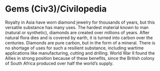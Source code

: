 # Gems (Civ3)/Civilopedia

Royalty in Asia have worn diamond jewelry for thousands of years, but this versatile substance has many uses. The hardest material known to man (natural or synthetic), diamonds are created over millions of years. After natural flora dies and is covered by earth, it is turned into carbon over the centuries. Diamonds are pure carbon, but in the form of a mineral. There is no shortage of uses for such a resilient substance, including wartime applications like manufacturing, cutting and drilling. World War II found the Allies in strong position because of these benefits, since the British colony of South Africa produced over half the world’s supply.